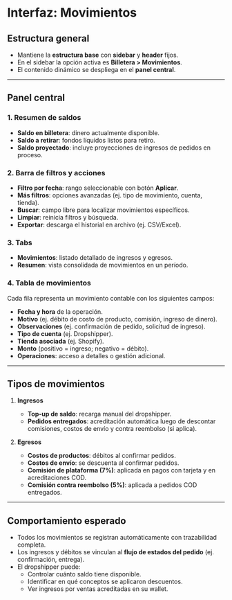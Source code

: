 # Interfaz: Movimientos

## Estructura general
- Mantiene la **estructura base** con **sidebar** y **header** fijos.
- En el sidebar la opción activa es **Billetera > Movimientos**.
- El contenido dinámico se despliega en el **panel central**.

---

## Panel central

### 1. Resumen de saldos
- **Saldo en billetera**: dinero actualmente disponible.
- **Saldo a retirar**: fondos líquidos listos para retiro.
- **Saldo proyectado**: incluye proyecciones de ingresos de pedidos en proceso.

### 2. Barra de filtros y acciones
- **Filtro por fecha**: rango seleccionable con botón **Aplicar**.
- **Más filtros**: opciones avanzadas (ej. tipo de movimiento, cuenta, tienda).
- **Buscar**: campo libre para localizar movimientos específicos.
- **Limpiar**: reinicia filtros y búsqueda.
- **Exportar**: descarga el historial en archivo (ej. CSV/Excel).

### 3. Tabs
- **Movimientos**: listado detallado de ingresos y egresos.
- **Resumen**: vista consolidada de movimientos en un período.

### 4. Tabla de movimientos
Cada fila representa un movimiento contable con los siguientes campos:
- **Fecha y hora** de la operación.
- **Motivo** (ej. débito de costo de producto, comisión, ingreso de dinero).
- **Observaciones** (ej. confirmación de pedido, solicitud de ingreso).
- **Tipo de cuenta** (ej. Dropshipper).
- **Tienda asociada** (ej. Shopify).
- **Monto** (positivo = ingreso; negativo = débito).
- **Operaciones**: acceso a detalles o gestión adicional.

---

## Tipos de movimientos

1. **Ingresos**
   - **Top-up de saldo**: recarga manual del dropshipper.
   - **Pedidos entregados**: acreditación automática luego de descontar comisiones, costos de envío y contra reembolso (si aplica).

2. **Egresos**
   - **Costos de productos**: débitos al confirmar pedidos.
   - **Costos de envío**: se descuenta al confirmar pedidos.
   - **Comisión de plataforma (7%)**: aplicada en pagos con tarjeta y en acreditaciones COD.
   - **Comisión contra reembolso (5%)**: aplicada a pedidos COD entregados.

---

## Comportamiento esperado
- Todos los movimientos se registran automáticamente con trazabilidad completa.
- Los ingresos y débitos se vinculan al **flujo de estados del pedido** (ej. confirmación, entrega).
- El dropshipper puede:
  - Controlar cuánto saldo tiene disponible.
  - Identificar en qué conceptos se aplicaron descuentos.
  - Ver ingresos por ventas acreditadas en su wallet.
